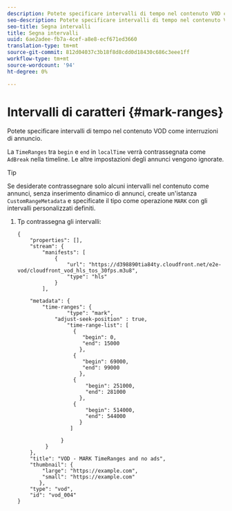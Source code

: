 ```yaml
---
description: Potete specificare intervalli di tempo nel contenuto VOD come interruzioni di annuncio.
seo-description: Potete specificare intervalli di tempo nel contenuto VOD come interruzioni di annuncio.
seo-title: Segna intervalli
title: Segna intervalli
uuid: 6ae2adee-fb7a-4cef-a8e8-ecf671ed3660
translation-type: tm+mt
source-git-commit: 812d04037c3b18f8d8cdd0d18430c686c3eee1ff
workflow-type: tm+mt
source-wordcount: '94'
ht-degree: 0%

---
```



# Intervalli di caratteri {#mark-ranges}

Potete specificare intervalli di tempo nel contenuto VOD come interruzioni di annuncio.

La `TimeRanges` tra `begin` e `end` in `localTime` verrà contrassegnata come `AdBreak` nella timeline. Le altre impostazioni degli annunci vengono ignorate.

>[!TIP]
>
>Se desiderate contrassegnare solo alcuni intervalli nel contenuto come annunci, senza inserimento dinamico di annunci, create un&#39;istanza `CustomRangeMetadata` e specificate il tipo come operazione `MARK` con gli intervalli personalizzati definiti.

1. Tp contrassegna gli intervalli:

   ```
   {   
       "properties": [],
       "stream": {
           "manifests": [
               {
                   "url": "https://d398890tia84ty.cloudfront.net/e2e-vod/cloudfront_vod_hls_tos_30fps.m3u8",
                   "type": "hls"
               }
           ],
   
       "metadata": {
           "time-ranges": {
                   "type": "mark",
               "adjust-seek-position" : true,   
                   "time-range-list": [
                     {
                        "begin": 0,
                        "end": 15000
                       },
                     {
                        "begin": 69000,
                        "end": 99000
                       },
                     {
                         "begin": 251000,
                         "end": 281000
                       },
                     {
                         "begin": 514000,
                         "end": 544000
                       }
                    ]
   
                 }
            }           
       },   
       "title": "VOD - MARK TimeRanges and no ads",
       "thumbnail": {
           "large": "https://example.com",
           "small": "https://example.com"
          },
       "type": "vod",
       "id": "vod_004"
   }
   ```

